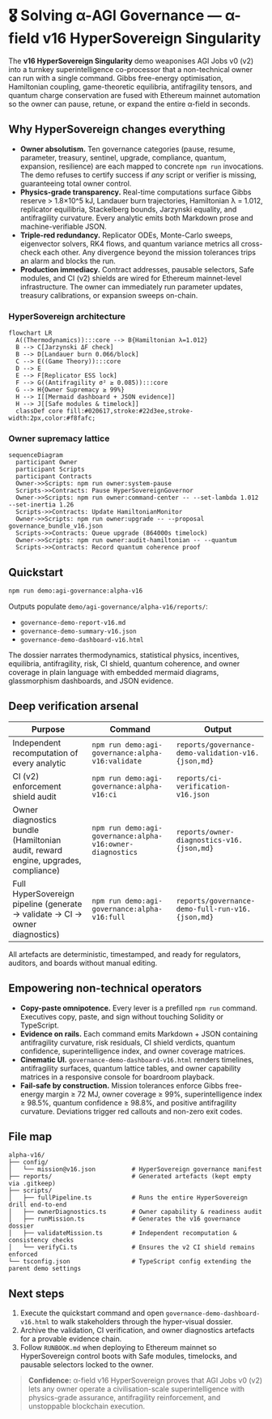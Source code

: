 # 🎖️ Solving α-AGI Governance — α-field v16 HyperSovereign Singularity

The **v16 HyperSovereign Singularity** demo weaponises AGI Jobs v0 (v2) into a turnkey superintelligence co-processor that a non-technical owner can run with a single command. Gibbs free-energy optimisation, Hamiltonian coupling, game-theoretic equilibria, antifragility tensors, and quantum charge conservation are fused with Ethereum mainnet automation so the owner can pause, retune, or expand the entire α-field in seconds.

## Why HyperSovereign changes everything

- **Owner absolutism.** Ten governance categories (pause, resume, parameter, treasury, sentinel, upgrade, compliance, quantum, expansion, resilience) are each mapped to concrete `npm run` invocations. The demo refuses to certify success if *any* script or verifier is missing, guaranteeing total owner control.
- **Physics-grade transparency.** Real-time computations surface Gibbs reserve > 1.8×10^5 kJ, Landauer burn trajectories, Hamiltonian λ = 1.012, replicator equilibria, Stackelberg bounds, Jarzynski equality, and antifragility curvature. Every analytic emits both Markdown prose and machine-verifiable JSON.
- **Triple-red redundancy.** Replicator ODEs, Monte-Carlo sweeps, eigenvector solvers, RK4 flows, and quantum variance metrics all cross-check each other. Any divergence beyond the mission tolerances trips an alarm and blocks the run.
- **Production immediacy.** Contract addresses, pausable selectors, Safe modules, and CI (v2) shields are wired for Ethereum mainnet-level infrastructure. The owner can immediately run parameter updates, treasury calibrations, or expansion sweeps on-chain.

### HyperSovereign architecture

```mermaid
flowchart LR
  A((Thermodynamics)):::core --> B{Hamiltonian λ=1.012}
  B --> C[Jarzynski ΔF check]
  B --> D[Landauer burn 0.066/block]
  C --> E((Game Theory)):::core
  D --> E
  E --> F[Replicator ESS lock]
  F --> G((Antifragility σ² ≥ 0.085)):::core
  G --> H{Owner Supremacy ≥ 99%}
  H --> I[[Mermaid dashboard + JSON evidence]]
  H --> J[[Safe modules & timelock]]
  classDef core fill:#020617,stroke:#22d3ee,stroke-width:2px,color:#f8fafc;
```

### Owner supremacy lattice

```mermaid
sequenceDiagram
  participant Owner
  participant Scripts
  participant Contracts
  Owner->>Scripts: npm run owner:system-pause
  Scripts->>Contracts: Pause HyperSovereignGovernor
  Owner->>Scripts: npm run owner:command-center -- --set-lambda 1.012 --set-inertia 1.26
  Scripts->>Contracts: Update HamiltonianMonitor
  Owner->>Scripts: npm run owner:upgrade -- --proposal governance_bundle_v16.json
  Scripts->>Contracts: Queue upgrade (864000s timelock)
  Owner->>Scripts: npm run owner:audit-hamiltonian -- --quantum
  Scripts->>Contracts: Record quantum coherence proof
```

## Quickstart

```bash
npm run demo:agi-governance:alpha-v16
```

Outputs populate `demo/agi-governance/alpha-v16/reports/`:

- `governance-demo-report-v16.md`
- `governance-demo-summary-v16.json`
- `governance-demo-dashboard-v16.html`

The dossier narrates thermodynamics, statistical physics, incentives, equilibria, antifragility, risk, CI shield, quantum coherence, and owner coverage in plain language with embedded mermaid diagrams, glassmorphism dashboards, and JSON evidence.

## Deep verification arsenal

| Purpose | Command | Output |
| --- | --- | --- |
| Independent recomputation of every analytic | `npm run demo:agi-governance:alpha-v16:validate` | `reports/governance-demo-validation-v16.{json,md}` |
| CI (v2) enforcement shield audit | `npm run demo:agi-governance:alpha-v16:ci` | `reports/ci-verification-v16.json` |
| Owner diagnostics bundle (Hamiltonian audit, reward engine, upgrades, compliance) | `npm run demo:agi-governance:alpha-v16:owner-diagnostics` | `reports/owner-diagnostics-v16.{json,md}` |
| Full HyperSovereign pipeline (generate → validate → CI → owner diagnostics) | `npm run demo:agi-governance:alpha-v16:full` | `reports/governance-demo-full-run-v16.{json,md}` |

All artefacts are deterministic, timestamped, and ready for regulators, auditors, and boards without manual editing.

## Empowering non-technical operators

- **Copy-paste omnipotence.** Every lever is a prefilled `npm run` command. Executives copy, paste, and sign without touching Solidity or TypeScript.
- **Evidence on rails.** Each command emits Markdown + JSON containing antifragility curvature, risk residuals, CI shield verdicts, quantum confidence, superintelligence index, and owner coverage matrices.
- **Cinematic UI.** `governance-demo-dashboard-v16.html` renders timelines, antifragility surfaces, quantum lattice tables, and owner capability matrices in a responsive console for boardroom playback.
- **Fail-safe by construction.** Mission tolerances enforce Gibbs free-energy margin ≥ 72 MJ, owner coverage ≥ 99%, superintelligence index ≥ 98.5%, quantum confidence ≥ 98.8%, and positive antifragility curvature. Deviations trigger red callouts and non-zero exit codes.

## File map

```
alpha-v16/
├── config/
│   └── mission@v16.json          # HyperSovereign governance manifest
├── reports/                      # Generated artefacts (kept empty via .gitkeep)
├── scripts/
│   ├── fullPipeline.ts           # Runs the entire HyperSovereign drill end-to-end
│   ├── ownerDiagnostics.ts       # Owner capability & readiness audit
│   ├── runMission.ts             # Generates the v16 governance dossier
│   ├── validateMission.ts        # Independent recomputation & consistency checks
│   └── verifyCi.ts               # Ensures the v2 CI shield remains enforced
└── tsconfig.json                 # TypeScript config extending the parent demo settings
```

## Next steps

1. Execute the quickstart command and open `governance-demo-dashboard-v16.html` to walk stakeholders through the hyper-visual dossier.
2. Archive the validation, CI verification, and owner diagnostics artefacts for a provable evidence chain.
3. Follow `RUNBOOK.md` when deploying to Ethereum mainnet so HyperSovereign control boots with Safe modules, timelocks, and pausable selectors locked to the owner.

> **Confidence:** α-field v16 HyperSovereign proves that AGI Jobs v0 (v2) lets any owner operate a civilisation-scale superintelligence with physics-grade assurance, antifragility reinforcement, and unstoppable blockchain execution.
